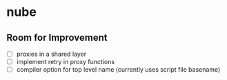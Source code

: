 # nube

## Room for Improvement

- [ ] proxies in a shared layer
- [ ] implement retry in proxy functions
- [ ] compiler option for top level name (currently uses script file basename)
